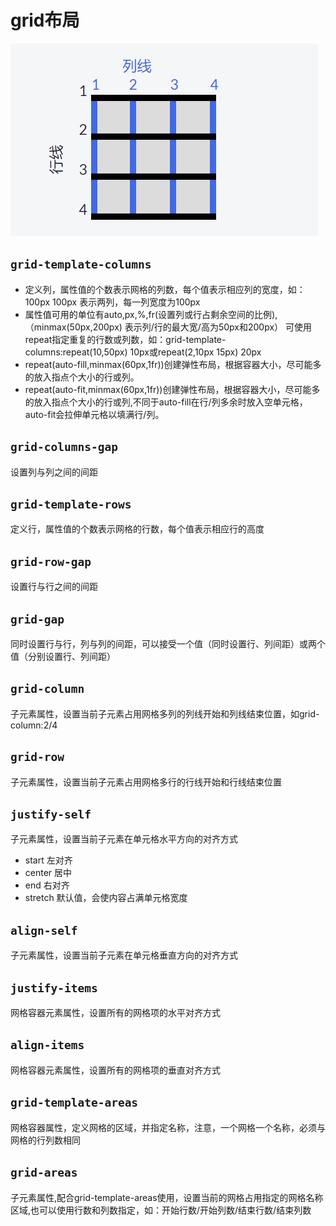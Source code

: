 # grid布局

![grid示意图](./img/grid.png)

## `grid-template-columns`

* 定义列，属性值的个数表示网格的列数，每个值表示相应列的宽度，如：100px 100px 表示两列，每一列宽度为100px
* 属性值可用的单位有auto,px,%,fr(设置列或行占剩余空间的比例),（minmax(50px,200px) 表示列/行的最大宽/高为50px和200px）
可使用repeat指定重复的行数或列数，如：grid-template-columns:repeat(10,50px) 10px或repeat(2,10px 15px) 20px
* repeat(auto-fill,minmax(60px,1fr))创建弹性布局，根据容器大小，尽可能多的放入指点个大小的行或列。
* repeat(auto-fit,minmax(60px,1fr))创建弹性布局，根据容器大小，尽可能多的放入指点个大小的行或列,不同于auto-fill在行/列多余时放入空单元格，auto-fit会拉伸单元格以填满行/列。

## `grid-columns-gap`  

设置列与列之间的间距

## `grid-template-rows`  

定义行，属性值的个数表示网格的行数，每个值表示相应行的高度

## `grid-row-gap`  

设置行与行之间的间距

## `grid-gap`  

同时设置行与行，列与列的间距，可以接受一个值（同时设置行、列间距）或两个值（分别设置行、列间距）

## `grid-column`  

子元素属性，设置当前子元素占用网格多列的列线开始和列线结束位置，如grid-column:2/4

## `grid-row`

子元素属性，设置当前子元素占用网格多行的行线开始和行线结束位置

## `justify-self`

子元素属性，设置当前子元素在单元格水平方向的对齐方式

* start 左对齐
* center 居中
* end 右对齐
* stretch  默认值，会使内容占满单元格宽度

## `align-self`

子元素属性，设置当前子元素在单元格垂直方向的对齐方式

## `justify-items`  

网格容器元素属性，设置所有的网格项的水平对齐方式

## `align-items`  

网格容器元素属性，设置所有的网格项的垂直对齐方式

## `grid-template-areas`  

网格容器属性，定义网格的区域，并指定名称，注意，一个网格一个名称，必须与网格的行列数相同

## `grid-areas`  

子元素属性,配合grid-template-areas使用，设置当前的网格占用指定的网格名称区域,也可以使用行数和列数指定，如：开始行数/开始列数/结束行数/结束列数
